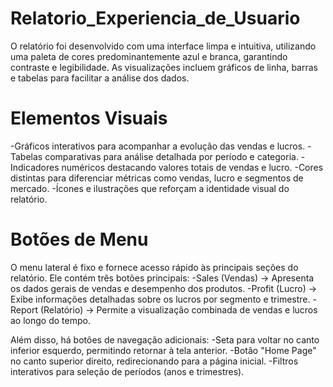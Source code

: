 # Relatorio_Experiencia_de_Usuario
O relatório foi desenvolvido com uma interface limpa e intuitiva, utilizando uma paleta de cores predominantemente azul e branca, garantindo contraste e legibilidade. As visualizações incluem gráficos de linha, barras e tabelas para facilitar a análise dos dados.

# Elementos Visuais
-Gráficos interativos para acompanhar a evolução das vendas e lucros.
-Tabelas comparativas para análise detalhada por período e categoria.
-Indicadores numéricos destacando valores totais de vendas e lucro.
-Cores distintas para diferenciar métricas como vendas, lucro e segmentos de mercado.
-Ícones e ilustrações que reforçam a identidade visual do relatório.

# Botões de Menu
O menu lateral é fixo e fornece acesso rápido às principais seções do relatório. Ele contém três botões principais:
-Sales (Vendas) → Apresenta os dados gerais de vendas e desempenho dos produtos.
-Profit (Lucro) → Exibe informações detalhadas sobre os lucros por segmento e trimestre.
-Report (Relatório) → Permite a visualização combinada de vendas e lucros ao longo do tempo.

Além disso, há botões de navegação adicionais:
-Seta para voltar no canto inferior esquerdo, permitindo retornar à tela anterior.
-Botão "Home Page" no canto superior direito, redirecionando para a página inicial.
-Filtros interativos para seleção de períodos (anos e trimestres).
